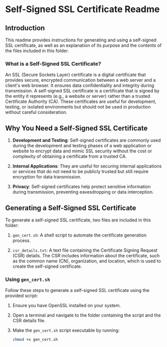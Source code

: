 # Self-Signed SSL Certificate Readme

## Introduction

This readme provides instructions for generating and using a self-signed SSL certificate, as well as an explanation of its purpose and the contents of the files included in this folder. 

### What is a Self-Signed SSL Certificate?

An SSL (Secure Sockets Layer) certificate is a digital certificate that provides secure, encrypted communication between a web server and a client's web browser. It ensures data confidentiality and integrity during transmission. A self-signed SSL certificate is a certificate that is signed by the entity it represents (e.g., a website or server) rather than a trusted Certificate Authority (CA). These certificates are useful for development, testing, or isolated environments but should not be used in production without careful consideration.

## Why You Need a Self-Signed SSL Certificate

1. **Development and Testing**: Self-signed certificates are commonly used during the development and testing phases of a web application or website to encrypt data and mimic SSL security without the cost or complexity of obtaining a certificate from a trusted CA.

2. **Internal Applications**: They are useful for securing internal applications or services that do not need to be publicly trusted but still require encryption for data transmission.

3. **Privacy**: Self-signed certificates help protect sensitive information during transmission, preventing eavesdropping or data interception.

## Generating a Self-Signed SSL Certificate

To generate a self-signed SSL certificate, two files are included in this folder:

1. `gen_cert.sh`: A shell script to automate the certificate generation process.

2. `csr_details.txt`: A text file containing the Certificate Signing Request (CSR) details. The CSR includes information about the certificate, such as the common name (CN), organization, and location, which is used to create the self-signed certificate.

### Using `gen_cert.sh`

Follow these steps to generate a self-signed SSL certificate using the provided script:

1. Ensure you have OpenSSL installed on your system.

2. Open a terminal and navigate to the folder containing the script and the CSR details file.

3. Make the `gen_cert.sh` script executable by running:

   ```bash
   chmod +x gen_cert.sh
